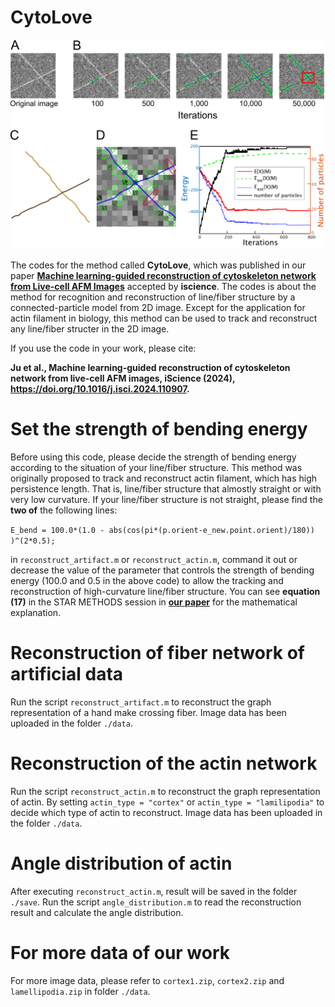 # CytoLove

![image text](https://github.com/kyotohamakko/CytoLove/blob/main/images/CytoLove.png "Flow of CytoLove")

The codes for the method called **CytoLove**, which was published in our paper [**Machine learning-guided reconstruction of cytoskeleton network from Live-cell AFM Images**](https://www.cell.com/iscience/fulltext/S2589-0042(24)02132-1) accepted by **iscience**. The codes is about the method for recognition and reconstruction of line/fiber structure by a connected-particle model from 2D image. Except for the application for actin filament in biology, this method can be used to track and reconstruct any line/fiber structer in the 2D image.

If you use the code in your work, please cite:

**Ju et al., Machine learning-guided reconstruction of cytoskeleton network from live-cell AFM images, iScience (2024), https://doi.org/10.1016/j.isci.2024.110907.**

# Set the strength of bending energy
Before using this code, please decide the strength of bending energy according to the situation of your line/fiber structure. This method was originally proposed to track and reconstruct actin filament, which has high persistence length. That is, line/fiber structure that almostly straight or with very low curvature. If your line/fiber structure is not straight, please find the **two of** the following lines: 

`E_bend = 100.0*(1.0 - abs(cos(pi*(p.orient-e_new.point.orient)/180)) )^(2*0.5);`

in `reconstruct_artifact.m` or `reconstruct_actin.m`, command it out or decrease the value of the parameter that controls the strength of bending energy (100.0 and 0.5 in the above code) to allow the tracking and reconstruction of high-curvature line/fiber structure. You can see **equation (17)** in the STAR METHODS session in [**our paper**](https://www.cell.com/iscience/fulltext/S2589-0042(24)02132-1) for the mathematical explanation. 


# Reconstruction of fiber network of artificial data

Run the script `reconstruct_artifact.m` to reconstruct the graph representation of a hand make crossing fiber.
Image data has been uploaded in the folder `./data`. 

# Reconstruction of the actin network

Run the script `reconstruct_actin.m` to reconstruct the graph representation of actin.
By setting `actin_type = "cortex"` or `actin_type = "lamilipodia"` to decide which type of actin to reconstruct.
Image data has been uploaded in the folder `./data`. 

# Angle distribution of actin

After executing `reconstruct_actin.m`, result will be saved in the folder `./save`. Run the script `angle_distribution.m` to read the reconstruction result and calculate the angle distribution.

# For more data of our work

For more image data, please refer to `cortex1.zip`, `cortex2.zip` and `lamellipodia.zip` in folder `./data`.
